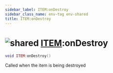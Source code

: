 ```yaml
---
sidebar_label: ITEM:onDestroy
sidebar_class_name: env-tag env-shared
title: ITEM:onDestroy
---
```


# <img src='/img/wiki/shared.png' alt='shared' data-tag='env-tag' /> [ITEM](../item/README.md):onDestroy

```lua
void ITEM:onDestroy()
```

Called when the item is being destroyed<br/>
